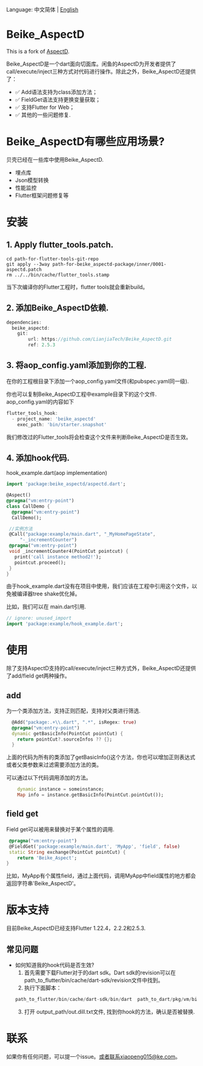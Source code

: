 Language:  中文简体 | [English](README.md)

# Beike_AspectD
This is a fork of [AspectD](https://github.com/XianyuTech/aspectd).

Beike_AspectD是一个dart面向切面库。闲鱼的AspectD为开发者提供了call/execute/inject三种方式对代码进行操作。除此之外，Beike_AspectD还提供了：

- ✅  Add语法支持为class添加方法；
- ✅  FieldGet语法支持更换变量获取；
- ✅  支持Flutter for Web；
- ✅  其他的一些问题修复.

# Beike_AspectD有哪些应用场景?
贝壳已经在一些库中使用Beike_AspectD.
- 埋点库
- Json模型转换
- 性能监控
- Flutter框架问题修复等

# 安装

## 1. Apply flutter_tools.patch.
```shell
cd path-for-flutter-tools-git-repo
git apply --3way path-for-beike_aspectd-package/inner/0001-aspectd.patch
rm ../../bin/cache/flutter_tools.stamp
```
当下次编译你的Flutter工程时，flutter tools就会重新build。

## 2. 添加Beike_AspectD依赖.
```dart
dependencies:
  beike_aspectd:
    git:
        url: https://github.com/LianjiaTech/Beike_AspectD.git
        ref: 2.5.3
```

## 3. 将aop_config.yaml添加到你的工程.
在你的工程根目录下添加一个aop_config.yaml文件(和pubspec.yaml同一级).

你也可以复制Beike_AspectD工程中example目录下的这个文件.
aop_config.yaml的内容如下
```dart
flutter_tools_hook:
  - project_name: 'beike_aspectd'
    exec_path: 'bin/starter.snapshot'
```
我们修改过的Flutter_tools将会检查这个文件来判断Beike_AspectD是否生效。

## 4. 添加hook代码.
hook_example.dart(aop implementation)
```dart
import 'package:beike_aspectd/aspectd.dart';

@Aspect()
@pragma("vm:entry-point")
class CallDemo {
  @pragma("vm:entry-point")
  CallDemo();

 //实例方法
 @Call("package:example/main.dart", "_MyHomePageState",
     "-_incrementCounter")
 @pragma("vm:entry-point")
 void _incrementCounter4(PointCut pointcut) {
   print('call instance method2!');
   pointcut.proceed();
 }
}
```
由于hook_example.dart没有在项目中使用，我们应该在工程中引用这个文件，以免被编译器tree shake优化掉。

比如，我们可以在 main.dart引用.
```dart
// ignore: unused_import
import 'package:example/hook_example.dart';
```

# 使用

除了支持AspectD支持的call/execute/inject三种方式外，Beike_AspectD还提供了add/field get两种操作。

## add
为一个类添加方法，支持正则匹配，支持对父类进行筛选.
```dart
  @Add("package:.+\\.dart", ".*", isRegex: true)
  @pragma("vm:entry-point")
  dynamic getBasicInfo(PointCut pointCut) {
    return pointCut?.sourceInfos ?? {};
  }
```

上面的代码为所有的类添加了getBasicInfo()这个方法，你也可以增加正则表达式或者父类参数来过滤需要添加方法的类。

可以通过以下代码调用添加的方法。
```dart
    dynamic instance = someinstance;
    Map info = instance.getBasicInfo(PointCut.pointCut());
```

## field get
Field get可以被用来替换对于某个属性的调用.

```dart
 @pragma("vm:entry-point")
 @FieldGet('package:example/main.dart', 'MyApp', 'field', false)
 static String exchange(PointCut pointCut) {
    return 'Beike_Aspect';
}
```
比如，MyApp有个属性field，通过上面代码，调用MyApp中field属性的地方都会返回字符串'Beike_AspectD'。

# 版本支持
目前Beike_AspectD已经支持Flutter 1.22.4，2.2.2和2.5.3.

## 常见问题
- 如何知道我的hook代码是否生效?
  1. 首先需要下载Flutter对于的dart sdk。Dart sdk的revision可以在path_to_flutter/bin/cache/dart-sdk/revision文件中找到。
  2. 执行下面脚本：
    ```dart
    path_to_flutter/bin/cache/dart-sdk/bin/dart  path_to_dart/pkg/vm/bin/dump_kernel.dart path_to_your_project/.dart_tool/flutter_build/***/app.dill output_path/out.dill.txt
    ```
  3. 打开 output_path/out.dill.txt文件, 找到你hook的方法，确认是否被替换.

# 联系

如果你有任何问题，可以提一个issue。或者联系xiaopeng015@ke.com。